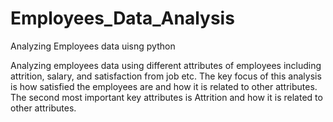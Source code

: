 # Employees_Data_Analysis
Analyzing Employees data uisng python

Analyzing employees data using different attributes of employees including attrition, salary, and satisfaction from job etc. The key focus of this analysis is how satisfied the employees are and how it is related to other attributes. The second most important key attributes is Attrition and how it is related to other attributes. 
